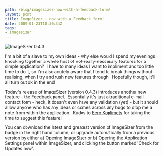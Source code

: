 ```yaml
---
path: /blog/imagesizer-now-with-a-feedback-form/
layout: post
title: ImageSizer - now with a Feedback form!
date: 2009-01-23T10:30:34Z
tags:
- imagesizer
---
```


![ImageSizer 0.4.3](http://uploads.psyked.co.uk/2009/01/imagesizer043.jpg "ImageSizer 0.4.3")

I'm a bit of a slave to my own ideas - why else would I spend my evenings knocking together a whole host of not-really-nessesary features for a simple application?  I have to many ideas I want to impliment and too little time to do it, so I'm also acutely aware that I tend to break things without realising, when I try and rush new features through.  Hopefully though, it'll all turn out ok in the end!

Today's release of ImageSizer (version 0.4.3) introduces another new feature - the Feedback panel.  Essentially it's just a traditional e-mail contact form - heck, it doesn't even have any validation (yet) - but it should allow anyone who has any ideas or comes across any bugs to drop me a note from within the application.  Kudos to [Eero Koplimets](http://blog.pimpelsang.ee/) for taking the time to suggest this feature!

You can download the latest and greatest version of ImageSizer from the badge in the right hand column, or upgrade automatically from a previous version by either a) Opening ImageSizer or b) Opening the Application Settings panel within ImageSizer, and clicking the button marked 'Check for Updates now'.